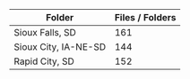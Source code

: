 | Folder               |   Files / Folders |
|----------------------|-------------------|
| Sioux Falls, SD      |               161 |
| Sioux City, IA-NE-SD |               144 |
| Rapid City, SD       |               152 |